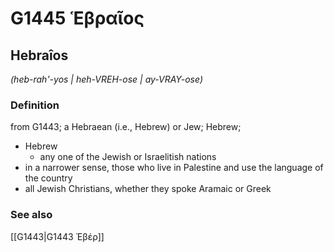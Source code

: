 # G1445 Ἑβραῖος

## Hebraîos

_(heb-rah'-yos | heh-VREH-ose | ay-VRAY-ose)_

### Definition

from G1443; a Hebraean (i.e., Hebrew) or Jew; Hebrew; 

- Hebrew
  - any one of the Jewish or Israelitish nations
- in a narrower sense, those who live in Palestine and use the language of the country
- all Jewish Christians, whether they spoke Aramaic or Greek

### See also

[[G1443|G1443 Ἐβέρ]]
